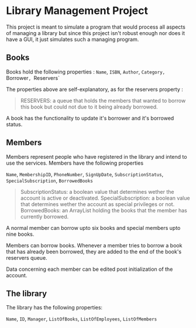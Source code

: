 # Library Management Project

This project is meant to simulate a program that would process all aspects of managing a library but since this project isn't robust enough nor does it have a GUI, it just simulates such
a managing program.

## Books

Books hold the following properties :
`Name`, `ISBN`, `Author`, `Category, `Borrower`, `Reservers`

The properties above are self-explanatory, as for the reservers property :

> RESERVERS: a queue that holds the members that wanted to borrow this book but could not due to it being already borrowed.

A book has the functionality to update it's borrower and it's borrowed status. 

## Members

Members represent people who have registered in the library and intend to use the services.
Members have the following properties

`Name`, `MembershipID`, `PhoneNumber`, `SignUpDate`, `SubscriptionStatus`, `SpecialSubscription`, `BorrowedBooks`

> SubscriptionStatus: a boolean value that determines wether the account is active or deactivated.
> SpecialSubscription: a boolean value that determines wether the account as special privileges or not.
> BorrowedBooks: an ArrayList holding the books that the member has currently borrowed.

A normal member can borrow upto six books and special members upto nine books.

Members can borrow books.
Whenever a member tries to borrow a book that has already been borrowed, they are added to the end of the book's reservers queue.

Data concerning each member can be edited post initialization of the account.

## The library

The library has the following properties:

`Name`, `ID`, `Manager`, `ListOfBooks`, `ListOfEmployees`, `ListOfMembers`

